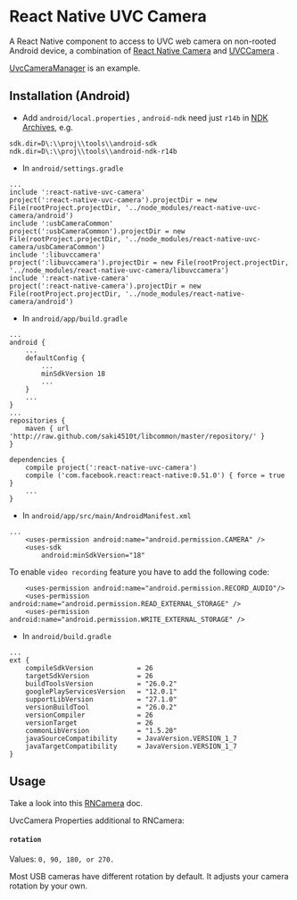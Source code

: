 # React Native UVC Camera
A React Native component to access to UVC web camera on non-rooted Android device, a combination of [React Native Camera](https://github.com/react-native-community/react-native-camera) and [UVCCamera](https://github.com/saki4510t/UVCCamera) .

[UvcCameraManager](https://github.com/flyskywhy/UvcCameraManager) is an example.

## Installation (Android)

* Add `android/local.properties` , `android-ndk` need just `r14b` in [NDK Archives](https://developer.android.google.cn/ndk/downloads/older_releases), e.g.
```
sdk.dir=D\:\\proj\\tools\\android-sdk
ndk.dir=D\:\\proj\\tools\\android-ndk-r14b
```

* In `android/settings.gradle`

```
...
include ':react-native-uvc-camera'
project(':react-native-uvc-camera').projectDir = new File(rootProject.projectDir, '../node_modules/react-native-uvc-camera/android')
include ':usbCameraCommon'
project(':usbCameraCommon').projectDir = new File(rootProject.projectDir, '../node_modules/react-native-uvc-camera/usbCameraCommon')
include ':libuvccamera'
project(':libuvccamera').projectDir = new File(rootProject.projectDir, '../node_modules/react-native-uvc-camera/libuvccamera')
include ':react-native-camera'
project(':react-native-camera').projectDir = new File(rootProject.projectDir, '../node_modules/react-native-camera/android')
```

* In `android/app/build.gradle`

```
...
android {
    ...
    defaultConfig {
        ...
        minSdkVersion 18
        ...
    }
    ...
}
...
repositories {
    maven { url 'http://raw.github.com/saki4510t/libcommon/master/repository/' }
}

dependencies {
    compile project(':react-native-uvc-camera')
    compile ('com.facebook.react:react-native:0.51.0') { force = true }
    ...
}
```

* In `android/app/src/main/AndroidManifest.xml`
```
...
    <uses-permission android:name="android.permission.CAMERA" />
    <uses-sdk
        android:minSdkVersion="18"
```
To enable `video recording` feature you have to add the following code:
```
    <uses-permission android:name="android.permission.RECORD_AUDIO"/>
    <uses-permission android:name="android.permission.READ_EXTERNAL_STORAGE" />
    <uses-permission android:name="android.permission.WRITE_EXTERNAL_STORAGE" />
```

* In `android/build.gradle`

```
...
ext {
    compileSdkVersion           = 26
    targetSdkVersion            = 26
    buildToolsVersion           = "26.0.2"
    googlePlayServicesVersion   = "12.0.1"
    supportLibVersion           = "27.1.0"
    versionBuildTool            = "26.0.2"
    versionCompiler             = 26
    versionTarget               = 26
    commonLibVersion            = "1.5.20"
    javaSourceCompatibility     = JavaVersion.VERSION_1_7
    javaTargetCompatibility     = JavaVersion.VERSION_1_7
}
```

## Usage
Take a look into this [RNCamera](https://github.com/react-native-community/react-native-camera/blob/master/docs/RNCamera.md) doc.

UvcCamera Properties additional to RNCamera:

#### `rotation`

Values: `0, 90, 180, or 270.`

Most USB cameras have different rotation by default. It adjusts your camera rotation by your own.
